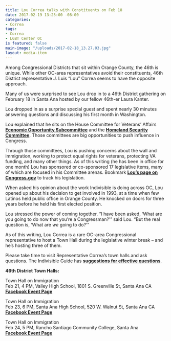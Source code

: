```yaml
---
title: Lou Correa talks with Constituents on Feb 18
date: 2017-02-19 13:25:00 -08:00
categories:
- Correa
tags:
- Correa
- LGBT Center OC
is featured: false
main-image: "/uploads/2017-02-18_13.27.03.jpg"
layout: media-item
---
```


Among Congressional Districts that sit within Orange County, the 46th is unique. While other OC-area representatives avoid their constituents, 46th District representative J. Luis “Lou” Correa seems to have the opposite approach.

Many of us were surprised to see Lou drop in to a 46th District gathering on February 18 in Santa Ana hosted by our fellow 46th-er Laura Kanter.

Lou dropped in as a surprise special guest and spent nearly 30 minutes answering questions and discussing his first month in Washington.

Lou explained that he sits on the House Committee for Veterans’ Affairs **[Economic Opportunity Subcommittee](https://veterans.house.gov/subcommittees/economic-opportunity-115th-congress)** and the **[Homeland Security Committee](https://homeland.house.gov/subcommittee/full_committee/)**. Those committees are big opportunities to push influence in Congress.

Through those committees, Lou is pushing concerns about the wall and immigration, working to protect equal rights for veterans, protecting VA funding, and many other things. As of this writing (he has been in office for one month) Lou has sponsored or co-sponsored 17 legislative items, many of which are focused in his Committee arenas. Bookmark **[Lou’s page on Congress.gov](https://www.congress.gov/member/j-correa/C001110)** to track his legislation.

When asked his opinion about the work Indivisible is doing across OC, Lou opened up about his decision to get involved in 1993, at a time when few Latinos held public office in Orange County. He knocked on doors for three years before he held his first elected position.

Lou stressed the power of coming together. “I have been asked, ‘What are you going to do now that you’re a Congressman?’” said Lou. “But the real question is, ‘What are *we* going to do?’”

As of this writing, Lou Correa is a rare OC-area Congressional representative to host a Town Hall during the legislative winter break – and he’s hosting three of them.

Please take time to visit Representative Correa’s town halls and ask questions. The Indivisible Guide has **[suggestions for effective questions](https://www.indivisibleguide.com/resources-2/2017/2/11/town-hall-tips-fact-sheet)**.

**46th District Town Halls:**

Town Hall on Immigration\
Feb 21, 4 PM, Valley High School, 1801 S. Greenville St, Santa Ana CA\
**[Facebook Event Page](https://www.facebook.com/events/1902035196699021/)**

Town Hall on Immigration\
Feb 23, 6 PM, Santa Ana High School, 520 W. Walnut St, Santa Ana CA\
**[Facebook Event Page](https://www.facebook.com/events/1917025945196507/)**

Town Hall on Immigration\
Feb 24, 5 PM, Rancho Santiago Community College, Santa Ana\
**[Facebook Event Page](https://www.facebook.com/events/872112182928844/)**